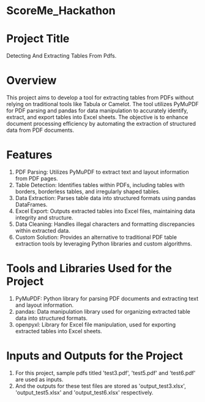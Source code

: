 # ScoreMe_Hackathon

# Project Title

Detecting And Extracting Tables From Pdfs.

# Overview
This project aims to develop a tool for extracting tables from PDFs without relying on traditional tools like Tabula or Camelot. The tool utilizes PyMuPDF for PDF parsing and pandas for data manipulation to accurately identify, extract, and export tables into Excel sheets. The objective is to enhance document processing efficiency by automating the extraction of structured data from PDF documents.

# Features
1. PDF Parsing: Utilizes PyMuPDF to extract text and layout information from PDF pages.
2. Table Detection: Identifies tables within PDFs, including tables with borders, borderless tables, and irregularly shaped tables.
3. Data Extraction: Parses table data into structured formats using pandas DataFrames.
4. Excel Export: Outputs extracted tables into Excel files, maintaining data integrity and structure.
5. Data Cleaning: Handles illegal characters and formatting discrepancies within extracted data.
6. Custom Solution: Provides an alternative to traditional PDF table extraction tools by leveraging Python libraries and custom algorithms.

# Tools and Libraries Used for the Project
1. PyMuPDF: Python library for parsing PDF documents and extracting text and layout information.
2. pandas: Data manipulation library used for organizing extracted table data into structured formats.
3. openpyxl: Library for Excel file manipulation, used for exporting extracted tables into Excel sheets.

# Inputs and Outputs for the Project
1. For this project, sample pdfs titled 'test3.pdf', 'test5.pdf' and 'test6.pdf' are used as inputs.
2. And the outputs for these test files are stored as 'output_test3.xlsx', 'output_test5.xlsx' and 'output_test6.xlsx' respectively.
